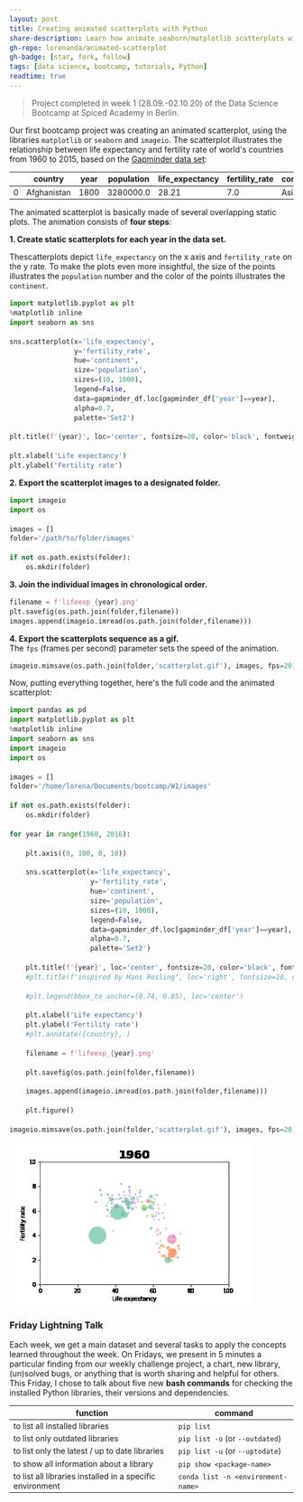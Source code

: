 ```yaml
---
layout: post
title: Creating animated scatterplots with Python
share-description: Learn how animate seaborn/matplotlib scatterplots with imageio.
gh-repo: lorenanda/animated-scatterplot
gh-badge: [star, fork, follow]
tags: [data science, bootcamp, tutorials, Python]
readtime: true
---
```


>Project completed in week 1 (28.09.-02.10.20) of the Data Science Bootcamp at Spiced Academy in Berlin.

Our first bootcamp project was creating an animated scatterplot, using the libraries `matplotlib` or `seaborn` and `imageio`. The scatterplot illustrates the relationship between life expectancy and fertility rate of world's countries from 1960 to 2015, based on the [Gapminder data set](https://www.gapminder.org/tag/download-data/):

||country|year|population|life_expectancy|fertility_rate|continent|
|---|---|---|---|---|---|---|
|0|Afghanistan|1800|3280000.0|28.21|7.0|Asia|

The animated scatterplot is basically made of several overlapping static plots. The animation consists of **four steps**:

**1\. Create static scatterplots for each year in the data set.**

Thescatterplots depict `life_expectancy` on the x axis and `fertility_rate` on the y rate. To make the plots even more insightful, the size of the points illustrates the `population` number and the color of the points illustrates the `continent`.

```python
import matplotlib.pyplot as plt 
%matplotlib inline
import seaborn as sns

sns.scatterplot(x='life_expectancy',
                y='fertility_rate',
                hue='continent',
                size='population',
                sizes=(10, 1000),
                legend=False,
                data=gapminder_df.loc[gapminder_df['year']==year],
                alpha=0.7,
                palette='Set2')
    
plt.title(f'{year}', loc='center', fontsize=20, color='black', fontweight='bold')

plt.xlabel('Life expectancy')
plt.ylabel('Fertility rate')
```

**2\. Export the scatterplot images to a designated folder.**


```python
import imageio
import os

images = []
folder='/path/to/folder/images'

if not os.path.exists(folder):
    os.mkdir(folder)
```

**3\. Join the individual images in chronological order.**

```python
filename = f'lifeexp_{year}.png'
plt.savefig(os.path.join(folder,filename))
images.append(imageio.imread(os.path.join(folder,filename)))
```

**4\. Export the scatterplots sequence as a gif.**\
The `fps` (frames per second) parameter sets the speed of the animation.

```python
imageio.mimsave(os.path.join(folder,'scatterplot.gif'), images, fps=20)
```

Now, putting everything together, here's the full code and the animated scatterplot:

```python
import pandas as pd
import matplotlib.pyplot as plt 
%matplotlib inline
import seaborn as sns
import imageio
import os

images = []
folder='/home/lorena/Documents/bootcamp/W1/images'

if not os.path.exists(folder):
    os.mkdir(folder)

for year in range(1960, 2016):
    
    plt.axis((0, 100, 0, 10))
    
    sns.scatterplot(x='life_expectancy',
                    y='fertility_rate',
                    hue='continent',
                    size='population',
                    sizes=(10, 1000),
                    legend=False,
                    data=gapminder_df.loc[gapminder_df['year']==year],
                    alpha=0.7,
                    palette='Set2')
    
    plt.title(f'{year}', loc='center', fontsize=20, color='black', fontweight='bold')
    #plt.title(f'inspired by Hans Rosling', loc='right', fontsize=10, color='grey', style='italic', pad=-20)

    #plt.legend(bbox_to_anchor=(0.74, 0.85), loc='center')

    plt.xlabel('Life expectancy')
    plt.ylabel('Fertility rate')
    #plt.annotate({country}, )
    
    filename = f'lifeexp_{year}.png'
    
    plt.savefig(os.path.join(folder,filename))
    
    images.append(imageio.imread(os.path.join(folder,filename)))
    
    plt.figure()
    
imageio.mimsave(os.path.join(folder,'scatterplot.gif'), images, fps=20)
```

![animated scatterplot](https://github.com/lorenanda/animated-scatterplot/raw/main/scatterplot.gif)

### Friday Lightning Talk

Each week, we get a main dataset and several tasks to apply the concepts learned throughout the week. On Fridays, we present in 5 minutes a particular finding from our weekly challenge project, a chart, new library, (un)solved bugs, or anything that is worth sharing and helpful for others. This Friday, I chose to talk about five new **bash commands** for checking the installed Python libraries, their versions and dependencies.

| function|command|
|---|---|
| to list all installed libraries | `pip list` |
| to list only outdated libraries | `pip list -o` (or `--outdated`) |
| to list only the latest / up to date libraries | `pip list -u` (or `--uptodate`) |
| to show all information about a library | `pip show <package-name>` |
| to list all libraries installed in a specific environment | `conda list -n <environment-name>` |